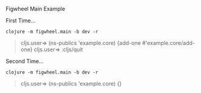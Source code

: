 Figwheel Main Example

First Time...

```clojure -m figwheel.main -b dev -r```

> cljs.user=> (ns-publics 'example.core)
> {add-one #'example.core/add-one}
> cljs.user=> :cljs/quit

Second Time...

```clojure -m figwheel.main -b dev -r```

> cljs.user=> (ns-publics 'example.core)
> {}
